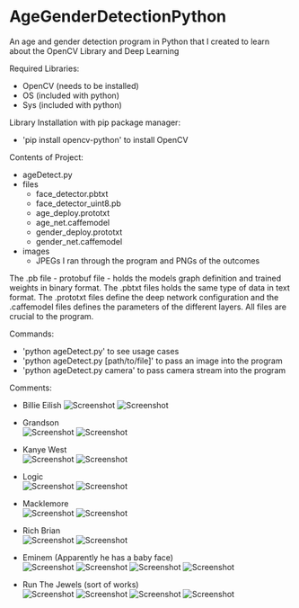 # AgeGenderDetectionPython
An age and gender detection program in Python that I created to learn about the OpenCV Library and Deep Learning

Required Libraries:
- OpenCV (needs to be installed)
- OS (included with python)
- Sys (included with python) 

Library Installation with pip package manager:
- 'pip install opencv-python' to install OpenCV

Contents of Project:
- ageDetect.py <br />
- files
  - face_detector.pbtxt
  - face_detector_uint8.pb
  - age_deploy.prototxt
  - age_net.caffemodel
  - gender_deploy.prototxt
  - gender_net.caffemodel  <br /> 
- images
  - JPEGs I ran through the program and PNGs of the outcomes <br />

The .pb file - protobuf file - holds the models graph definition and trained weights in binary format. The .pbtxt files holds the same type of data in text format. The .prototxt files define the deep network configuration and the .caffemodel files defines the parameters of the different layers. All files are crucial to the program.

Commands:
- 'python ageDetect.py' to see usage cases
- 'python ageDetect.py [path/to/file]' to pass an image into the program
- 'python ageDetect.py camera' to pass camera stream into the program

Comments:
- Billie Eilish
![Screenshot](images/billieeilish.jpg)
![Screenshot](images/billieeilish-detection.png)

- Grandson <br />
![Screenshot](images/grandson.jpg)
![Screenshot](images/grandson-detection.png)

- Kanye West <br />
![Screenshot](images/kanye.jpg)
![Screenshot](images/kanye-detection.png)

- Logic <br />
![Screenshot](images/logic.jpg)
![Screenshot](images/logic-detection.png)

- Macklemore <br />
![Screenshot](images/macklemore.jpg)
![Screenshot](images/macklemore-detection.png)

- Rich Brian <br />
![Screenshot](images/richbrian.jpg)
![Screenshot](images/richbrian-detection.png)

- Eminem (Apparently he has a baby face) <br />
![Screenshot](images/eminem.jpg)
![Screenshot](images/eminem-detection.png)
![Screenshot](images/slimshady.jpg)
![Screenshot](images/slimshady-detection.png)

- Run The Jewels (sort of works) <br />
![Screenshot](images/rtj.jpg)
![Screenshot](images/rtj-detection.png)
![Screenshot](images/rtj2.jpg)
![Screenshot](images/rtj2-detection.png)




